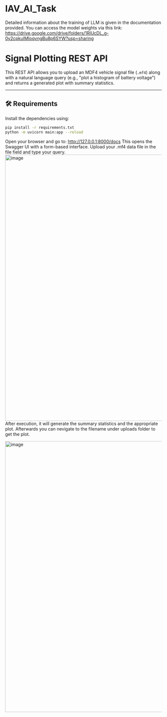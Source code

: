 # IAV_AI_Task
Detailed information about the training of LLM is given in the documentation provided.
You can access the model weights via this link: https://drive.google.com/drive/folders/1RlUcDL_g-0y2cpkulMIoqvngBu8p6SYW?usp=sharing
# Signal Plotting REST API

This REST API allows you to upload an MDF4 vehicle signal file (`.mf4`) along with a natural language query (e.g., "plot a histogram of battery voltage") and returns a generated plot with summary statistics.

---

## 🛠️ Requirements

Install the dependencies using:

```bash
pip install -r requirements.txt
python -m uvicorn main:app --reload
```
Open your browser and go to: http://127.0.0.1:8000/docs
This opens the Swagger UI with a form-based interface.
Upload your .mf4 data file in the file field and type your query.
<img width="1786" height="855" alt="image" src="https://github.com/user-attachments/assets/9bda200a-cb4a-40d1-a2a8-50fbcb48d627" />
After execution, it will generate the summary statistics and the appropriate plot. Afterwards you can nevigate to the filename under uploads folder to get the plot.

<img width="1378" height="870" alt="image" src="https://github.com/user-attachments/assets/33e182a4-72cf-4664-b18d-6ed79493ed0f" />
